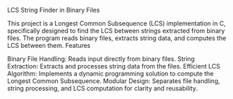 LCS String Finder in Binary Files

This project is a Longest Common Subsequence (LCS) implementation in C, specifically designed to find the LCS between strings extracted from binary files. The program reads binary files, extracts string data, and computes the LCS between them.
Features

Binary File Handling: Reads input directly from binary files.
String Extraction: Extracts and processes string data from the files.
Efficient LCS Algorithm: Implements a dynamic programming solution to compute the Longest Common Subsequence.
Modular Design: Separates file handling, string processing, and LCS computation for clarity and reusability.
